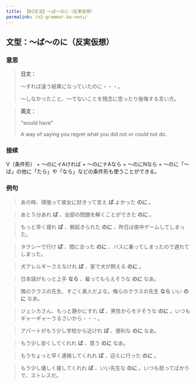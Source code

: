 ```yaml
---
title: 【N3文法】～ば～のに（反実仮想）
permalink: /n3-grammar-ba-noni/
---
```


## 文型：～ば～のに（反実仮想）

### 意思

> **日文：**
> 
> ～すれば違う結果になっていたのに・・・。
> 
> ～しなかったこと、〜でないことを残念に思ったり後悔する言い方。


> **英文：**
> 
> "would have"
> 
> A way of saying you regret what you did not or could not do.


### 接续

V（条件形） + 〜のにイAければ + 〜のにナAなら + 〜のにNなら + 〜のに「～ば」の他に「たら」や「なら」などの条件形も使うことができる。

### 例句

> あの時、頑張って彼女に好きって言え **ば** よかった **のに** 。

> あと５分あれ **ば** 、全部の問題を解くことができた **のに** 。

> もっと早く寝れ **ば** 、朝起きられた **のに** 、昨日は夜中ゲームしてしまった。

> タクシーで行け **ば** 、間に合った **のに** 、バスに乗ってしまったので遅れてしまった。

> 犬アレルギーさえなけれ **ば** 、家で犬が飼える **のに** 。

> 日本語がもっと上手 **なら** 、雇ってもらえそうな **のに** なあ。

> 隣のクラスの先生、すごく美人だよな。俺らのクラスの先生 **なら** いい **のに** なあ。

> ジェシカさん、もっと静かにすれ **ば** 、男性からモテそうな **のに** 。いつもギャーギャーうるさいから・・・。

> アパートがもう少し学校から近けれ **ば** 、便利な **のに** なあ。

> もう少し安くしてくれれ **ば** 、買う **のに** なあ。

> もうちょっと早く連絡してくれれ **ば** 、迎えに行った **のに** 。

> もう少し優しく接してくれれ **ば** 、いい先生な **のに** 。いつも怒ってばかりで、ストレスだ。

